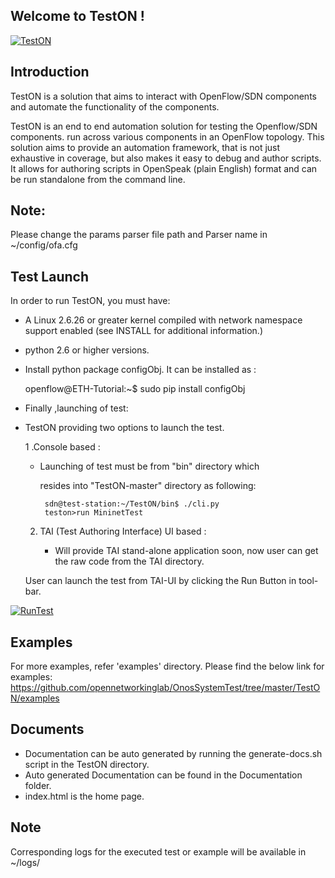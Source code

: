 Welcome to TestON !
-------------------
[![TestON](http://ubuntuone.com/3TWEPjl4zVaXSFDuCxz6Hq)](#TestON)

Introduction
-------------
TestON is a solution that aims to interact with OpenFlow/SDN components and automate the functionality of the components.

TestON is an end to end automation solution for testing the Openflow/SDN components.
run across various components in an OpenFlow topology. This solution
aims to provide an automation framework, that is not just exhaustive in
coverage, but also makes it easy to debug and author scripts.
It allows for authoring scripts in OpenSpeak (plain English) format and can be run standalone from the command line.


Note:
-----

Please change the params parser file path and Parser name in ~/config/ofa.cfg



Test Launch
------------

In order to run TestON, you must have:

* A Linux 2.6.26 or greater kernel compiled with network namespace support
  enabled (see INSTALL for additional information.)

* python 2.6 or higher versions.

* Install python package configObj. It can be installed as :

     openflow@ETH-Tutorial:~$ sudo pip install configObj


* Finally ,launching of test:

* TestON providing two options to launch the test.

  1 .Console based :

     * Launching of test must be from "bin" directory which

       resides into "TestON-master" directory as following:

            sdn@test-station:~/TestON/bin$ ./cli.py
            teston>run MininetTest

  2. TAI (Test Authoring Interface) UI based :

     * Will provide TAI stand-alone application soon, now user can get the raw code from the TAI directory.

  User can launch the test from TAI-UI by clicking the Run Button in tool-bar.

[![RunTest](http://ubuntuone.com/0rPR4VLXF6WbExKeqeKLkN)](#RunTest)


Examples
--------
For more examples, refer 'examples' directory.
Please find the below link for examples:
     https://github.com/opennetworkinglab/OnosSystemTest/tree/master/TestON/examples



Documents
---------
* Documentation can be auto generated by running the generate-docs.sh script in the TestON directory.
* Auto generated Documentation can be found in the Documentation folder.
* index.html is the home page.


 Note
-------
Corresponding logs for the executed test or example will be available in ~/logs/
